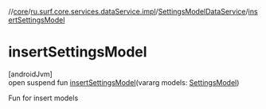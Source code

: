 //[core](../../../index.md)/[ru.surf.core.services.dataService.impl](../index.md)/[SettingsModelDataService](index.md)/[insertSettingsModel](insert-settings-model.md)

# insertSettingsModel

[androidJvm]\
open suspend fun [insertSettingsModel](insert-settings-model.md)(vararg models: [SettingsModel](../../ru.surf.core.data.models/-settings-model/index.md))

Fun for insert models

